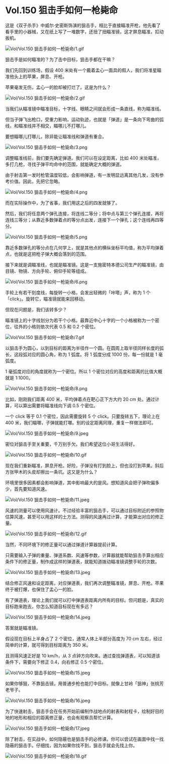 # Vol.150 狙击手如何一枪毙命

这是《双子杀手》中威尔·史密斯饰演的狙击手，相比于直接瞄准开枪，他先看了看手里的小器械，又在纸上写了一堆数字，还扭了扭瞄准镜，这才屏息瞄准，扣动扳机。

![Vol/Vol.150 狙击手如何一枪毙命/1.gif](https://file.hsyhx.top/iPaperClipICU/web/assets/image/文字稿/Vol/Vol.150%20狙击手如何一枪毙命/1.gif?imageMogr2/format/avif)

狙击手是如何瞄准的？为了击中目标，狙击手都在干嘛？

我们先回到训练场，假设 400 米处有一个戴着孟心一面具的假人，我们将准星瞄准他头上的苹果，屏息、开枪。

苹果毫发无伤，孟心一的脸却被打烂了。这是为什么？

![Vol/Vol.150 狙击手如何一枪毙命/2.gif](https://file.hsyhx.top/iPaperClipICU/web/assets/image/文字稿/Vol/Vol.150%20狙击手如何一枪毙命/2.gif?imageMogr2/format/avif)

当我们从瞄准镜中瞄准目标，十字线、眼睛之间就会形成一条直线，称为瞄准线。

但当子弹飞出枪口，受重力影响，运动轨迹，也就是「弹道」是一条向下弯曲的弧线，和瞄准线并不相交，瞄哪儿不打哪儿。

要想瞄哪儿打哪儿，除非能让瞄准线和弹道有重合。

![Vol/Vol.150 狙击手如何一枪毙命/3.png](https://file.hsyhx.top/iPaperClipICU/web/assets/image/文字稿/Vol/Vol.150%20狙击手如何一枪毙命/3.png?imageMogr2/format/avif)

调整瞄准线前，我们要先确定弹道。我们可以在设定距离，比如 400 米处瞄准，多打几枪，寻找子弹平均命中的范围，就能确定大概的弹道。

由于射击第一发时枪管温度较低，会影响弹道，有一发明显远离其他几发，没有参考价值。因此，先把它忽略。

![Vol/Vol.150 狙击手如何一枪毙命/4.png](https://file.hsyhx.top/iPaperClipICU/web/assets/image/文字稿/Vol/Vol.150%20狙击手如何一枪毙命/4.png?imageMogr2/format/avif)

而在实际操作中，为了省事，我们用这之后的四发就够了。

然后，我们将任意两个弹孔连接，将连线二等分；将中点与第三个弹孔连接，再将连线三等分；从靠近多数弹着点的等分点出发，连接下一个弹孔；这个连线再四等分。

![Vol/Vol.150 狙击手如何一枪毙命/5.png](https://file.hsyhx.top/iPaperClipICU/web/assets/image/文字稿/Vol/Vol.150%20狙击手如何一枪毙命/5.png?imageMogr2/format/avif)

靠近多数弹孔的等分点在几何学上，就是其他点的横纵坐标平均值，称为平均弹着点，也就是这把枪子弹大概会落到的范围。

接下来就是调瞄准线，也就是瞄准镜。这是一支施密特本德公司生产的瞄准镜，由目镜、物镜、方向手轮、俯仰手轮等组成。

![Vol/Vol.150 狙击手如何一枪毙命/6.png](https://file.hsyhx.top/iPaperClipICU/web/assets/image/文字稿/Vol/Vol.150%20狙击手如何一枪毙命/6.png?imageMogr2/format/avif)

手轮上有若干刻度线，每旋转一小格，会发出轻微的「咔嗒」声，称为 1 个「click」。旋转它，瞄准镜就能来回移动。

但现在问题是，我们该转多少？

瞄准镜上的十字线划分为若干个小格。最靠近中心十字的一个小格被称为一个密位，往外的小格则依次代表 0.5 和 0.2 个密位。

![Vol/Vol.150 狙击手如何一枪毙命/7.gif](https://file.hsyhx.top/iPaperClipICU/web/assets/image/文字稿/Vol/Vol.150%20狙击手如何一枪毙命/7.gif?imageMogr2/format/avif)

以狙击手为圆心，以到目标的距离为半径作一个圆。在圆周上取半径同样长度的弧长，这段弧对应的圆心角，称为 1 弧度。将 1 弧度分成 1000 份，每一份就是 1 毫弧度。

1 毫弧度对应的角度就称为一个密位。所以 1 个密位对应的高度和距离的比值大概就是 1:1000。

![Vol/Vol.150 狙击手如何一枪毙命/8.png](https://file.hsyhx.top/iPaperClipICU/web/assets/image/文字稿/Vol/Vol.150%20狙击手如何一枪毙命/8.png?imageMogr2/format/avif)

比如，刚刚我们距离 400 米，平均弹着点在靶心正下方大约 20 cm 处。通过计算，可以算出需要将瞄准线向下调 0.5 个密位。

一个 click 等于 0.1 个密位，因此需要旋转 5 个 click。只要旋转五下，理论上在 400 米，我们瞄哪，子弹就能打哪。别的设定距离同理，重复一样做法即可。

![Vol/Vol.150 狙击手如何一枪毙命/9.jpeg](https://file.hsyhx.top/iPaperClipICU/web/assets/image/文字稿/Vol/Vol.150%20狙击手如何一枪毙命/9.jpeg?imageMogr2/format/avif)

密位对狙击手至关重要，千万别手欠。我们希望这位小哥生活得好。

![Vol/Vol.150 狙击手如何一枪毙命/10.gif](https://file.hsyhx.top/iPaperClipICU/web/assets/image/文字稿/Vol/Vol.150%20狙击手如何一枪毙命/10.gif?imageMogr2/format/avif)

现在我们重新瞄准，屏息开枪。好险，子弹没有打到脸上，但也没打到苹果。斜后方张甲木的头皮却擦出一条坑。这又是为什么？

环境里很多因素都会影响弹道，其中影响最大的是风。想知道风会把子弹吹偏多少，首先要知道风速。

![Vol/Vol.150 狙击手如何一枪毙命/11.jpeg](https://file.hsyhx.top/iPaperClipICU/web/assets/image/文字稿/Vol/Vol.150%20狙击手如何一枪毙命/11.jpeg?imageMogr2/format/avif)

风速的测量可以使用风速计。不过经验丰富的狙击手，可以通过目标附近的参照物估算风速，甚至可以用这样的土方法。测得的风速再过计算，才能算出对应的修正量。

![Vol/Vol.150 狙击手如何一枪毙命/12.gif](https://file.hsyhx.top/iPaperClipICU/web/assets/image/文字稿/Vol/Vol.150%20狙击手如何一枪毙命/12.gif?imageMogr2/format/avif)

当然，不同环境下的修正量可以通过弹道计算器提前计算。

只需要输入子弹的重量、弹道系数、风速等参数，计算器就能帮助狙击手算出相应条件下的修正量，制作成这样的弹道表，就能知道拨动瞄准镜调整手轮的次数。

![Vol/Vol.150 狙击手如何一枪毙命/13.jpeg](https://file.hsyhx.top/iPaperClipICU/web/assets/image/文字稿/Vol/Vol.150%20狙击手如何一枪毙命/13.jpeg?imageMogr2/format/avif)

结合修正风速和设定距离，对应弹道表，我们再次调整瞄准镜，屏息、开枪。苹果终于被打爆，也保住了孟心一的脸。

有了弹道表，理论上我们就可以打中弹道表距离内所有的目标。但问题是，真实的目标跑来跑去，你怎么知道目标现在有多远？

![Vol/Vol.150 狙击手如何一枪毙命/14.jpeg](https://file.hsyhx.top/iPaperClipICU/web/assets/image/文字稿/Vol/Vol.150%20狙击手如何一枪毙命/14.jpeg?imageMogr2/format/avif)

答案就是瞄准镜。

假设现在目标上半身占了 2 个密位，通常人体上半部分高度为 70 cm 左右，经过简单的计算，就可得到目标距离为 350 米。

且测得风速正好是 10 km/h，从 3 点钟方向吹来。通过查找弹道表，可以知道该条件下，需要向下修正 0.4，向右修正 0.5 个密位。

![Vol/Vol.150 狙击手如何一枪毙命/15.jpeg](https://file.hsyhx.top/iPaperClipICU/web/assets/image/文字稿/Vol/Vol.150%20狙击手如何一枪毙命/15.jpeg?imageMogr2/format/avif)

如果你够狠，不靠狙击镜，用普通步枪也能打中目标。就像上甘岭「狙神」张桃芳老爷子。

![Vol/Vol.150 狙击手如何一枪毙命/16.jpeg](https://file.hsyhx.top/iPaperClipICU/web/assets/image/文字稿/Vol/Vol.150%20狙击手如何一枪毙命/16.jpeg?imageMogr2/format/avif)

为了快速射击，狙击手会在任务开始前编制作战地点的射表和射程卡，绘制好目的地的地形和相应的距离修正量，也会有观察员帮忙计算。

![Vol/Vol.150 狙击手如何一枪毙命/17.jpeg](https://file.hsyhx.top/iPaperClipICU/web/assets/image/文字稿/Vol/Vol.150%20狙击手如何一枪毙命/17.jpeg?imageMogr2/format/avif)

除了射击，在实战中，如何隐蔽也是狙击手的必修课。你可以尝试在画面中找一找隐蔽的狙击手。仔细找，因为如果你找不到，狙击手就会先找上你。

![Vol/Vol.150 狙击手如何一枪毙命/18.gif](https://file.hsyhx.top/iPaperClipICU/web/assets/image/文字稿/Vol/Vol.150%20狙击手如何一枪毙命/18.gif?imageMogr2/format/avif)

